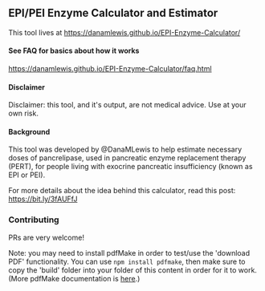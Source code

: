 ## EPI/PEI Enzyme Calculator and Estimator 

This tool lives at https://danamlewis.github.io/EPI-Enzyme-Calculator/

#### See FAQ for basics about how it works

https://danamlewis.github.io/EPI-Enzyme-Calculator/faq.html

#### Disclaimer

Disclaimer: this tool, and it's output, are not medical advice. Use at your own risk. 

#### Background

This tool was developed by @DanaMLewis to help estimate necessary doses of pancrelipase, used in pancreatic enzyme replacement therapy (PERT), for people living with exocrine pancreatic insufficiency (known as EPI or PEI). 

For more details about the idea behind this calculator, read this post: https://bit.ly/3fAUFfJ

### Contributing

PRs are very welcome! 

Note: you may need to install pdfMake in order to test/use the 'download PDF' functionality. You can use   `npm install pdfmake`, then make sure to copy the 'build' folder into your folder of this content in order for it to work. (More pdfMake documentation is [here](https://pdfmake.github.io/docs/0.1/getting-started/client-side/).) 
